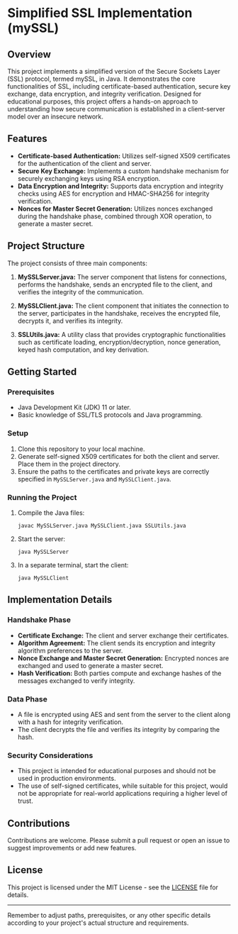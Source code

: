 # Simplified SSL Implementation (mySSL)

## Overview
This project implements a simplified version of the Secure Sockets Layer (SSL) protocol, termed mySSL, in Java. It demonstrates the core functionalities of SSL, including certificate-based authentication, secure key exchange, data encryption, and integrity verification. Designed for educational purposes, this project offers a hands-on approach to understanding how secure communication is established in a client-server model over an insecure network.

## Features
- **Certificate-based Authentication:** Utilizes self-signed X509 certificates for the authentication of the client and server.
- **Secure Key Exchange:** Implements a custom handshake mechanism for securely exchanging keys using RSA encryption.
- **Data Encryption and Integrity:** Supports data encryption and integrity checks using AES for encryption and HMAC-SHA256 for integrity verification.
- **Nonces for Master Secret Generation:** Utilizes nonces exchanged during the handshake phase, combined through XOR operation, to generate a master secret.

## Project Structure
The project consists of three main components:

1. **MySSLServer.java:** The server component that listens for connections, performs the handshake, sends an encrypted file to the client, and verifies the integrity of the communication.

2. **MySSLClient.java:** The client component that initiates the connection to the server, participates in the handshake, receives the encrypted file, decrypts it, and verifies its integrity.

3. **SSLUtils.java:** A utility class that provides cryptographic functionalities such as certificate loading, encryption/decryption, nonce generation, keyed hash computation, and key derivation.

## Getting Started
### Prerequisites
- Java Development Kit (JDK) 11 or later.
- Basic knowledge of SSL/TLS protocols and Java programming.

### Setup
1. Clone this repository to your local machine.
2. Generate self-signed X509 certificates for both the client and server. Place them in the project directory.
3. Ensure the paths to the certificates and private keys are correctly specified in `MySSLServer.java` and `MySSLClient.java`.

### Running the Project
1. Compile the Java files:
   ```
   javac MySSLServer.java MySSLClient.java SSLUtils.java
   ```
2. Start the server:
   ```
   java MySSLServer
   ```
3. In a separate terminal, start the client:
   ```
   java MySSLClient
   ```

## Implementation Details
### Handshake Phase
- **Certificate Exchange:** The client and server exchange their certificates.
- **Algorithm Agreement:** The client sends its encryption and integrity algorithm preferences to the server.
- **Nonce Exchange and Master Secret Generation:** Encrypted nonces are exchanged and used to generate a master secret.
- **Hash Verification:** Both parties compute and exchange hashes of the messages exchanged to verify integrity.

### Data Phase
- A file is encrypted using AES and sent from the server to the client along with a hash for integrity verification.
- The client decrypts the file and verifies its integrity by comparing the hash.

### Security Considerations
- This project is intended for educational purposes and should not be used in production environments.
- The use of self-signed certificates, while suitable for this project, would not be appropriate for real-world applications requiring a higher level of trust.

## Contributions
Contributions are welcome. Please submit a pull request or open an issue to suggest improvements or add new features.

## License
This project is licensed under the MIT License - see the [LICENSE](LICENSE) file for details.

---

Remember to adjust paths, prerequisites, or any other specific details according to your project's actual structure and requirements.

